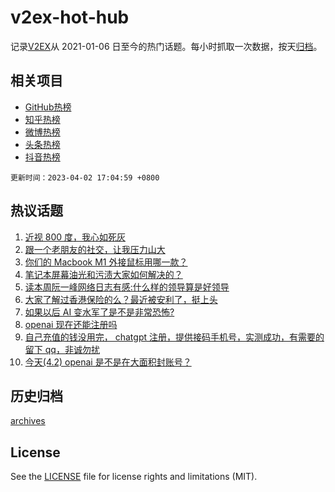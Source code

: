 # v2ex-hot-hub

 记录[V2EX](https://www.v2ex.com/)从 2021-01-06 日至今的热门话题。每小时抓取一次数据，按天[归档](archives)。
 
 ## 相关项目

- [GitHub热榜](https://github.com/snaildev/github-hot-hub)
- [知乎热榜](https://github.com/snaildev/zhihu-hot-hub)
- [微博热榜](https://github.com/snaildev/weibo-hot-hub)
- [头条热榜](https://github.com/snaildev/toutiao-hot-hub)
- [抖音热榜](https://github.com/snaildev/douyin-hot-hub)


 `更新时间：2023-04-02 17:04:59 +0800`

## 热议话题

1. [近视 800 度，我心如死灰](https://www.v2ex.com/t/929016)
1. [跟一个老朋友的社交，让我压力山大](https://www.v2ex.com/t/929039)
1. [你们的 Macbook M1 外接鼠标用哪一款？](https://www.v2ex.com/t/929028)
1. [笔记本屏幕油光和污渍大家如何解决的？](https://www.v2ex.com/t/929117)
1. [读本周阮一峰网络日志有感:什么样的领导算是好领导](https://www.v2ex.com/t/929128)
1. [大家了解过香港保险的么？最近被安利了，挺上头](https://www.v2ex.com/t/929066)
1. [如果以后 AI 变水军了是不是非常恐怖?](https://www.v2ex.com/t/929113)
1. [openai 现在还能注册吗](https://www.v2ex.com/t/929162)
1. [自己充值的钱没用完， chatgpt 注册，提供接码手机号，实测成功，有需要的留下 qq，非诚勿扰](https://www.v2ex.com/t/929131)
1. [今天(4.2) openai 是不是在大面积封账号？](https://www.v2ex.com/t/929132)

## 历史归档

[archives](archives)

## License

See the [LICENSE](LICENSE) file for license rights and limitations (MIT).
